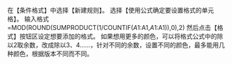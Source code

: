
在【条件格式】中选择【新建规则】。
选择【使用公式确定要设置格式的单元格】。
输入格式
=MOD(ROUND(SUMPRODUCT(1/COUNTIF($A$1:A1,$A$1:A1)),0),2)
然后点击【格式】按钮区设定想要添加的格式。
如果想用更多的颜色，可以将格式公式中的除以2取余数，改成除以3、4……，针对不同的余数，设置不同的颜色，最多能用几种颜色，根据版本不同而不同。



